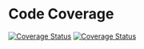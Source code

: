 # Code Coverage

[![Coverage Status](https://coveralls.io/repos/github/ndlanzi-c137/e-spaza-project/badge.svg?branch=master)](https://coveralls.io/github/ndlanzi-c137/e-spaza-project?branch=master)
[![Coverage Status](https://coveralls.io/repos/github/ndlanzi-c137/e-spaza-project/badge.svg)](https://coveralls.io/github/ndlanzi-c137/e-spaza-project)


